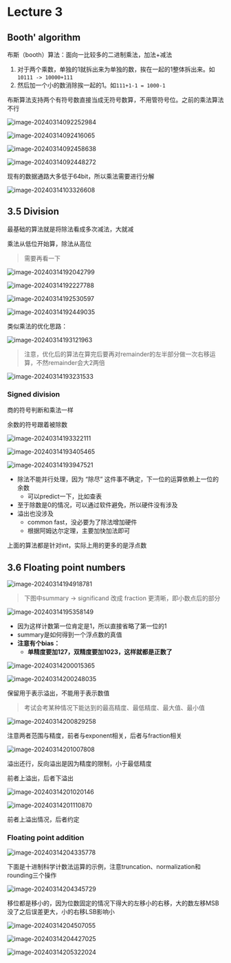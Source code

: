 # Lecture 3

## Booth' algorithm

布斯（booth）算法：面向一比较多的二进制乘法，加法+减法

1. 对于两个乘数，单独的1就拆出来为单独的数，挨在一起的1整体拆出来。如`10111 -> 10000+111`
2. 然后加一个小的数消除挨一起的1。如`111+1-1 = 1000-1`

布斯算法支持两个有符号数直接当成无符号数算，不用管符号位。之前的乘法算法不行

![image-20240314092252984](https://raw.githubusercontent.com/RimLutienpeist/image-hosting/main/image-20240314092252984.png)

![image-20240314092416065](https://raw.githubusercontent.com/RimLutienpeist/image-hosting/main/image-20240314092416065.png)

![image-20240314092458638](https://raw.githubusercontent.com/RimLutienpeist/image-hosting/main/image-20240314092458638.png)

![image-20240314092448272](https://raw.githubusercontent.com/RimLutienpeist/image-hosting/main/image-20240314092448272.png)

现有的数据通路大多低于64bit，所以乘法需要进行分解

![image-20240314103326608](https://raw.githubusercontent.com/RimLutienpeist/image-hosting/main/image-20240314103326608.png)

## 3.5 Division

最基础的算法就是将除法看成多次减法，大就减

乘法从低位开始算，除法从高位

> 需要再看一下

![image-20240314192042799](https://raw.githubusercontent.com/RimLutienpeist/image-hosting/main/image-20240314192042799.png)

![image-20240314192227788](https://raw.githubusercontent.com/RimLutienpeist/image-hosting/main/image-20240314192227788.png)

![image-20240314192530597](https://raw.githubusercontent.com/RimLutienpeist/image-hosting/main/image-20240314192530597.png)

![image-20240314192449035](https://raw.githubusercontent.com/RimLutienpeist/image-hosting/main/image-20240314192449035.png)

类似乘法的优化思路：

![image-20240314193121963](https://raw.githubusercontent.com/RimLutienpeist/image-hosting/main/image-20240314193121963.png)

> 注意，优化后的算法在算完后要再对remainder的左半部分做一次右移运算，不然remainder会大2两倍
>

![image-20240314193231533](https://raw.githubusercontent.com/RimLutienpeist/image-hosting/main/image-20240314193231533.png)

### Signed division

商的符号判断和乘法一样

余数的符号跟着被除数

![image-20240314193322111](https://raw.githubusercontent.com/RimLutienpeist/image-hosting/main/image-20240314193322111.png)

![image-20240314193405465](https://raw.githubusercontent.com/RimLutienpeist/image-hosting/main/image-20240314193405465.png)

![image-20240314193947521](https://raw.githubusercontent.com/RimLutienpeist/image-hosting/main/image-20240314193947521.png)

- 除法不能并行处理，因为 “除尽” 这件事不确定，下一位的运算依赖上一位的余数
  - 可以predict一下，比如查表
- 至于除数是0的情况，可以通过软件避免，所以硬件没有涉及
- 溢出也没涉及
  - common fast，没必要为了除法增加硬件
  - 根据阿姆达尔定理，主要加快加法即可

上面的算法都是针对int，实际上用的更多的是浮点数

## 3.6 Floating point numbers

![image-20240314194918781](https://raw.githubusercontent.com/RimLutienpeist/image-hosting/main/image-20240314194918781.png)

> 下图中summary -> significand 改成 fraction 更清晰，即小数点后的部分

![image-20240314195358149](https://raw.githubusercontent.com/RimLutienpeist/image-hosting/main/image-20240314195358149.png)

- 因为这样计数第一位肯定是1，所以直接省略了第一位的1
- summary是如何得到一个浮点数的真值
- **注意有个bias：**
  - **单精度要加127，双精度要加1023，这样就都是正数了**

![image-20240314200015365](https://raw.githubusercontent.com/RimLutienpeist/image-hosting/main/image-20240314200015365.png)

![image-20240314200248035](https://raw.githubusercontent.com/RimLutienpeist/image-hosting/main/image-20240314200248035.png)

保留用于表示溢出，不能用于表示数值

> 考试会考某种情况下能达到的最高精度、最低精度、最大值、最小值

![image-20240314200829258](https://raw.githubusercontent.com/RimLutienpeist/image-hosting/main/image-20240314200829258.png)

注意两者范围与精度，前者与exponent相关，后者与fraction相关

![image-20240314201007808](https://raw.githubusercontent.com/RimLutienpeist/image-hosting/main/image-20240314201007808.png)

溢出还行，反向溢出是因为精度的限制，小于最低精度

前者上溢出，后者下溢出

![image-20240314201020146](https://raw.githubusercontent.com/RimLutienpeist/image-hosting/main/image-20240314201020146.png)

![image-20240314201110870](https://raw.githubusercontent.com/RimLutienpeist/image-hosting/main/image-20240314201110870.png)

前者上溢出情况，后者约定

### Floating point addition

![image-20240314204335778](https://raw.githubusercontent.com/RimLutienpeist/image-hosting/main/image-20240314204335778.png)

下面是十进制科学计数法运算的示例，注意truncation、normalization和rounding三个操作

![image-20240314204345729](https://raw.githubusercontent.com/RimLutienpeist/image-hosting/main/image-20240314204345729.png)

移位都是移小的，因为位数固定的情况下得大的左移小的右移，大的数左移MSB没了之后误差更大，小的右移LSB影响小

![image-20240314204507055](https://raw.githubusercontent.com/RimLutienpeist/image-hosting/main/image-20240314204507055.png)

![image-20240314204427025](https://raw.githubusercontent.com/RimLutienpeist/image-hosting/main/image-20240314204427025.png)

![image-20240314205322024](https://raw.githubusercontent.com/RimLutienpeist/image-hosting/main/image-20240314205322024.png)
